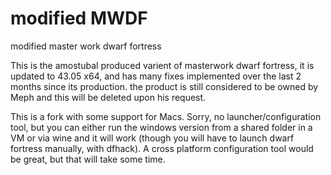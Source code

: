 # modified MWDF
modified master work dwarf fortress


This is the amostubal produced varient of masterwork dwarf fortress, it is updated to 43.05 x64, and has many fixes implemented over the last 2 months since its production.  the product is still considered to be owned by Meph and this will be deleted upon his request.

This is a fork with some support for Macs.  Sorry, no launcher/configuration tool, but you can either run the windows version from a shared folder in a VM or via wine and it will work (though you will have to launch dwarf fortress manually, with dfhack).  A cross platform configuration tool would be great, but that will take some time.


